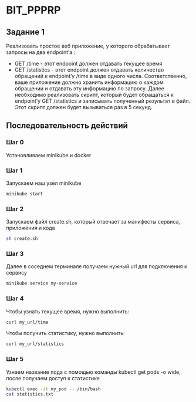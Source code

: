 # BIT_PPPRP

## Задание 1

Реализовать простое веб приложение, у которого обрабатывает запросы на два endpoint’а : 
* GET /time - этот endpoint должен отдавать текущее время
* GET /statistics - этот endpoint должен отдавать количество обращений к endpoint’у /time в виде одного числа. Соответственно, ваше приложение должно хранить информацию о каждом обращении и отдавать эту информацию по запросу. 
Далее необходимо реализовать скрипт, который будет обращаться к endpoint’у GET /statistics и записывать полученный результат в файл. Этот скрипт должен будет вызываться раз в 5 секунд.

## Последовательность действий 
### Шаг 0

Установливаем minikube и docker

### Шаг 1

Запускаем наш узел minikube
```bash
minikube start
```

### Шаг 2

Запускаем файл create.sh, который отвечает за манифесты сервиса, приложения и кода
```bash
sh create.sh
```

### Шаг 3
Далее в соседнем терминале получаем нужный url для подключения к сервису
```bash
minikube service my-service
```

### Шаг 4
Чтобы узнать текущее время, нужно выполнить: 
```bash
curl my_url/time
```  

Чтобы получить статистику, нужно выполнить:  
```bash
curl my_url/statistics
```  

### Шаг 5
Узнаем  название пода с помощью команды kubectl get pods -o wide, после получаем доступ к статистике

```bash
kubectl exec -it my_pod -- /bin/bash
cat statistics.txt
```
